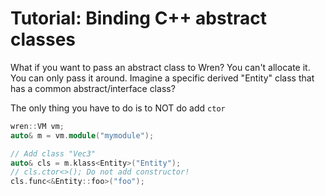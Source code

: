# Tutorial: Binding C++ abstract classes

What if you want to pass an abstract class to Wren? You can't allocate it. You can only pass it around. Imagine a specific derived "Entity" class that has a common abstract/interface class?

The only thing you have to do is to NOT do add `ctor`

```cpp
wren::VM vm;
auto& m = vm.module("mymodule");

// Add class "Vec3"
auto& cls = m.klass<Entity>("Entity");
// cls.ctor<>(); Do not add constructor!
cls.func<&Entity::foo>("foo");
```